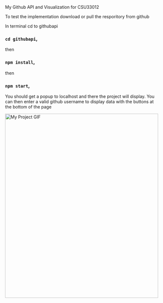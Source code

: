 My Github API and Visualization for CSU33012

To test the implementation download or pull the resporitory from github

In terminal cd to githubapi
### `cd githubapi`,
then
### `npm install`,
then
### `npm start`,

You should get a popup to localhost and there the project will display. You can then enter a valid github username to display data with the buttons at the bottom of the page

<img src="./githubapigif.gif" alt="My Project GIF" width="500" height="600">